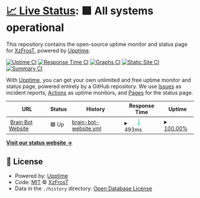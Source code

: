 # [📈 Live Status](https://XzFrosT.github.io/uptime-XzF): <!--live status--> **🟩 All systems operational**

This repository contains the open-source uptime monitor and status page for [XzFrosT](https://youtube.com/XzFrosT), powered by [Upptime](https://github.com/upptime/upptime).

[![Uptime CI](https://github.com/XzFrosT/uptime-XzF/workflows/Uptime%20CI/badge.svg)](https://github.com/upptime/upptime/actions?query=workflow%3A%22Uptime+CI%22)
[![Response Time CI](https://github.com/XzFrosT/uptime-XzF/workflows/Response%20Time%20CI/badge.svg)](https://github.com/upptime/upptime/actions?query=workflow%3A%22Response+Time+CI%22)
[![Graphs CI](https://github.com/XzFrosT/uptime-XzF/workflows/Graphs%20CI/badge.svg)](https://github.com/upptime/upptime/actions?query=workflow%3A%22Graphs+CI%22)
[![Static Site CI](https://github.com/XzFrosT/uptime-XzF/workflows/Static%20Site%20CI/badge.svg)](https://github.com/upptime/upptime/actions?query=workflow%3A%22Static+Site+CI%22)
[![Summary CI](https://github.com/XzFrosT/uptime-XzF/workflows/Summary%20CI/badge.svg)](https://github.com/upptime/upptime/actions?query=workflow%3A%22Summary+CI%22)

With [Upptime](https://upptime.js.org), you can get your own unlimited and free uptime monitor and status page, powered entirely by a GitHub repository. We use [Issues](https://github.com/XzFrosT/uptime-XzF/issues) as incident reports, [Actions](https://github.com/XzFrosT/uptime-XzF/actions) as uptime monitors, and [Pages](https://XzFrosT.github.io/uptime-XzF) for the status page.

<!--start: status pages-->
<!-- This summary is generated by Upptime (https://github.com/upptime/upptime) -->
<!-- Do not edit this manually, your changes will be overwritten -->
<!-- prettier-ignore -->
| URL | Status | History | Response Time | Uptime |
| --- | ------ | ------- | ------------- | ------ |
| <img alt="" src="https://i.imgur.com/jIqqUie.png" height="13"> [Brain Bot Website](https://brain-bot.netlify.app) | 🟩 Up | [brain-bot-website.yml](https://github.com/XzFrosT/uptimer/commits/HEAD/history/brain-bot-website.yml) | <details><summary><img alt="Response time graph" src="./graphs/brain-bot-website/response-time-week.png" height="20"> 493ms</summary><br><a href="https://XzFrosT.github.io/uptimer/history/brain-bot-website"><img alt="Response time 302" src="https://img.shields.io/endpoint?url=https%3A%2F%2Fraw.githubusercontent.com%2FXzFrosT%2Fuptimer%2FHEAD%2Fapi%2Fbrain-bot-website%2Fresponse-time.json"></a><br><a href="https://XzFrosT.github.io/uptimer/history/brain-bot-website"><img alt="24-hour response time 45" src="https://img.shields.io/endpoint?url=https%3A%2F%2Fraw.githubusercontent.com%2FXzFrosT%2Fuptimer%2FHEAD%2Fapi%2Fbrain-bot-website%2Fresponse-time-day.json"></a><br><a href="https://XzFrosT.github.io/uptimer/history/brain-bot-website"><img alt="7-day response time 493" src="https://img.shields.io/endpoint?url=https%3A%2F%2Fraw.githubusercontent.com%2FXzFrosT%2Fuptimer%2FHEAD%2Fapi%2Fbrain-bot-website%2Fresponse-time-week.json"></a><br><a href="https://XzFrosT.github.io/uptimer/history/brain-bot-website"><img alt="30-day response time 387" src="https://img.shields.io/endpoint?url=https%3A%2F%2Fraw.githubusercontent.com%2FXzFrosT%2Fuptimer%2FHEAD%2Fapi%2Fbrain-bot-website%2Fresponse-time-month.json"></a><br><a href="https://XzFrosT.github.io/uptimer/history/brain-bot-website"><img alt="1-year response time 301" src="https://img.shields.io/endpoint?url=https%3A%2F%2Fraw.githubusercontent.com%2FXzFrosT%2Fuptimer%2FHEAD%2Fapi%2Fbrain-bot-website%2Fresponse-time-year.json"></a></details> | <details><summary><a href="https://XzFrosT.github.io/uptimer/history/brain-bot-website">100.00%</a></summary><a href="https://XzFrosT.github.io/uptimer/history/brain-bot-website"><img alt="All-time uptime 100.00%" src="https://img.shields.io/endpoint?url=https%3A%2F%2Fraw.githubusercontent.com%2FXzFrosT%2Fuptimer%2FHEAD%2Fapi%2Fbrain-bot-website%2Fuptime.json"></a><br><a href="https://XzFrosT.github.io/uptimer/history/brain-bot-website"><img alt="24-hour uptime 100.00%" src="https://img.shields.io/endpoint?url=https%3A%2F%2Fraw.githubusercontent.com%2FXzFrosT%2Fuptimer%2FHEAD%2Fapi%2Fbrain-bot-website%2Fuptime-day.json"></a><br><a href="https://XzFrosT.github.io/uptimer/history/brain-bot-website"><img alt="7-day uptime 100.00%" src="https://img.shields.io/endpoint?url=https%3A%2F%2Fraw.githubusercontent.com%2FXzFrosT%2Fuptimer%2FHEAD%2Fapi%2Fbrain-bot-website%2Fuptime-week.json"></a><br><a href="https://XzFrosT.github.io/uptimer/history/brain-bot-website"><img alt="30-day uptime 100.00%" src="https://img.shields.io/endpoint?url=https%3A%2F%2Fraw.githubusercontent.com%2FXzFrosT%2Fuptimer%2FHEAD%2Fapi%2Fbrain-bot-website%2Fuptime-month.json"></a><br><a href="https://XzFrosT.github.io/uptimer/history/brain-bot-website"><img alt="1-year uptime 100.00%" src="https://img.shields.io/endpoint?url=https%3A%2F%2Fraw.githubusercontent.com%2FXzFrosT%2Fuptimer%2FHEAD%2Fapi%2Fbrain-bot-website%2Fuptime-year.json"></a></details>

<!--end: status pages-->

[**Visit our status website →**](https://XzFrosT.github.io/uptime-XzF)

## 📄 License

- Powered by: [Upptime](https://github.com/upptime/upptime)
- Code: [MIT](./LICENSE) © [XzFrosT](https://youtube.com/XzFrosT)
- Data in the `./history` directory: [Open Database License](https://opendatacommons.org/licenses/odbl/1-0/)
